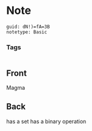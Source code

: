# Note
```
guid: dN!)=fA=3B
notetype: Basic
```

### Tags
```
```

## Front
Magma

## Back
has a set
has a binary operation
